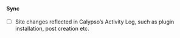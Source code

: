 #### Sync

- [ ] Site changes reflected in Calypso’s Activity Log, such as plugin installation, post creation etc.
